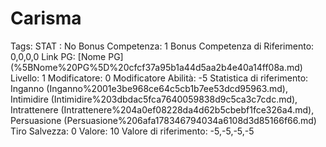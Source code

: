 # Carisma

Tags: STAT
: No
Bonus Competenza: 1
Bonus Competenza di Riferimento: 0,0,0,0
Link PG: [Nome PG] (%5BNome%20PG%5D%20cfcf37a95b1a44d5aa2b4e40a14ff08a.md)
Livello: 1
Modificatore: 0
Modificatore  Abilità: -5
Statistica di riferimento: Inganno (Inganno%2001e3be968ce64c5cb1b7ee53dcd95963.md), Intimidire (Intimidire%203dbdac5fca7640059838d9c5ca3c7cdc.md), Intrattenere (Intrattenere%204a0ef08228da4d62b5cbebf1fce326a4.md), Persuasione (Persuasione%206afa178346794034a6108d3d85166f66.md)
Tiro Salvezza: 0
Valore: 10
Valore di riferimento: -5,-5,-5,-5